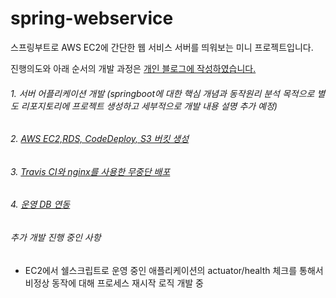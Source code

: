 # spring-webservice
스프링부트로 AWS EC2에 간단한 웹 서비스 서버를 띄워보는 미니 프로젝트입니다.

진행의도와 아래 순서의 개발 과정은 [개인 블로그에 작성하였습니다.](https://medium.com/@tas.com/web-%EA%B0%9C%EB%B0%9C-%ED%95%9C-%EC%82%AC%EC%9D%B4%ED%81%B4-%EB%8F%8C%EC%95%84%EB%B3%B4%EA%B8%B0-4a9de83c7d40)

###### 1. 서버 어플리케이션 개발 (springboot에 대한 핵심 개념과 동작원리 분석 목적으로 별도 리포지토리에 프로젝트 생성하고 세부적으로 개발 내용 설명 추가 예정)


###### 2. [AWS EC2,RDS, CodeDeploy, S3 버킷 생성](https://medium.com/@tas.com/springboot-web%EC%9D%84-ec2%EC%97%90-%EB%B0%B0%ED%8F%AC-%EC%9A%B4%EC%98%81-%ED%99%98%EA%B2%BD-%EA%B5%AC%EC%84%B1-21121fbe8e9)


###### 3. [Travis CI와 nginx를 사용한 무중단 배포](https://medium.com/@tas.com/travis-ci%EB%A5%BC-%ED%86%B5%ED%95%9C-%EB%B0%B0%ED%8F%AC-c0c7d6c3da0f)


###### 4. [운영 DB 연동](https://medium.com/@tas.com/%EC%9B%B9-%EC%84%9C%EB%B9%84%EC%8A%A4%EC%97%90-%EC%9A%B4%EC%98%81-db-rds-mariadb-%EC%97%B0%EA%B2%B0%ED%95%98%EA%B8%B0-a9923404acc5)


###### 추가 개발 진행 중인 사항


- EC2에서 쉘스크립트로 운영 중인 애플리케이션의 actuator/health 체크를 통해서 비정상 동작에 대해 프로세스 재시작 로직 개발 중

